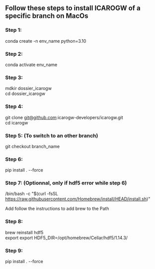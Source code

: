 ## Follow these steps to install ICAROGW of a specific branch on MacOs

### Step 1:
conda create -n env_name python=3.10

### Step 2: 
conda activate env_name

### Step 3: 
mdkir dossier_icarogw  
cd dossier_icarogw

### Step 4:
git clone git@github.com:icarogw-developers/icarogw.git  
cd icarogw

### Step 5: (To switch to an other branch)
git checkout branch_name 

### Step 6:
pip install . --force

### Step 7: (Optionnal, only if hdf5 error while step 6)
/bin/bash -c "$(curl -fsSL https://raw.githubusercontent.com/Homebrew/install/HEAD/install.sh)"

Add follow the instructions to add brew to the Path

### Step 8: 
brew reinstall hdf5  
export export HDF5_DIR=/opt/homebrew/Cellar/hdf5/1.14.3/

### Step 9:
pip install . --force
